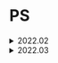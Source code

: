 # PS
<details><summary> 2022.02 </summary><blockquote>
<details><summary> 2022.02.04 </summary><blockquote>
<details><summary> boj 9328, 열쇠 </summary>
  
+ 처음 풀이 :<br> **1**. 가장자리에 위치한 빈공간을 모두찾은후, 빈 공간의 좌표를 담는 큐를 만듬.<br> **2**. 그 큐가 빌때까지 bfs. 만약 한 위치에서 탐색하며 문을 만난경우, 그 문을 열 수 없으면 다시 큐에 넣어주어야함(나중에 열쇠를 얻을수 있으므로) 여기서 시간이 많이쓰임 
+ 더 나은 풀이 :<br> **1**. h,w 입력받고, 지도를 감싸는 빈공간을 생성해줌, 즉 지도의 사이즈를 (h+2) * (w+2)로 변경.<br> **2**. door queue 를 만들어서 그에 해당하는 key를 얻으면, 그 문의 위치를 다시 position queue 로 넘겨주어 (0,0)에서 시작하는 bfs한번만에 풀이가능
</details>
</blockquote></details> 
<details><summary> 2022.02.05 </summary><blockquote>
<details><summary> boj 9466, 텀프로젝트 </summary>
  
+ 처음 풀이 :<br> **1**. 각 학생이 선택한 학생의 정보를 담는 Choice 리스트와, 각 학생의 상태를 담는 visit리스트를 만듬 visit이 -1 일경우 방문을 안한 경우, 0일 경우 팀을 못 이룬 경우, 1일 경우 팀을 이룬것.<br> **2**. 1부터 N번 까지, visit이 -1인 경우만 함수실행.<br> **3**. 함수의 인자는 학생의 번호, 지금까지 선택된 학생의 정보를 담는 리스트와 집합이있는데, 각 함수마다 학생이 선택한 학생이 팀원리스트에 있는지 확인하기 위해 set을 같이 사용함 **-> 시간복잡도를 줄여 AC를 받을수있었음.**<br> **4**. 만약 선택한 학생이 집합내에 있을경우, 리스트의 순서대로 팀을 이뤘는지 판단가능 하므로 visit 업데이트. 
+ 더 나은 풀이 :<br> **1**. 방문한 학생들의 번호를 담는 집합 team 을 만듬.<br> **2**. 각 학생마다 dfs시작, dfs시작시 바로 방문처리를 해줌.<br> **3**. 만약 선택한 학생이 방문 처리된 경우, cycle을 이루는지 확인하여 cnt를 증가시켜줌. dfs마지막에는 team집합 업데이트.
</details>
<details><summary> boj12852, 1로 만들기 </summary>
  
+ 이 문제는 bfs와 dp 두가지로 풀수있었음.
+ dfs풀이 :<br> **1**. N을 입력받고 N으로부터 bfs시작. bfs는 숫자와 지금까지 방문한 숫자 리스트의 정보가 담김.<br> **2**. visit리스트를 만들어 방문된경우 bfs큐 에 넣어줄 필요없음. 1이 되면 종료
+ DP풀이 :<br> **1**. DP리스트와 정답의 정보를 담을 ans리스트를 만듬. DP는 최댓값으로 채워주고, DP[1]=0으로 초기화 함으로써 DP를 1부터 채워줌.<br> **2**. ans배열은 이값을 만들수있는 숫자의 정보를 담음 ex) ans[10]은 9에서 오거나 5에서 올수있음. 둘중 더 작은 DP를 갖는 9로 부터 10이 채워짐.<br> **3**. DP[N]을 출력하고 N, ans[N]에서 ans[1]로 갈때까지 while문 으로 출력해줌.
</details>
<details><summary> boj10775, 공항 </summary>
  
+ 처음 풀이 :<br> **1**. 시간복잡도가 O(N^2)로 TLE가 나옴 Greedy 하게 주어진 게이트 부터 작은 게이트 번호로 가면서 모든 게이트를 방문하였으면 답을 출력 하도록 코드를 짰더니, 도킹 가능한 게이트를 찾는과정에서 시간소비가 너무 컸음. -> 개선해야함<br> **2**. 새로운 리스트 A를 만듬. A[i]는 i번째 게이트가 입력되었을때, 그 게이트 번호부터 도킹 가능한 게이트를 의미함. 즉 처음 초기화시 [1,2,3,4,...,G]의 형태임.<br> **3**. 이전 풀이와 차이점은 게이트 번호 g를 A[g]로 바꿔주는 것과 A리스트를 업데이트하는데 있음. 만약 k번 게이트를 통해 도킹에 성공 하였다면, A[k]의 값을 1줄여야함. 그 외는 이전 풀이와 동일.
</details>
</blockquote></details> 
<details><summary> 2022.02.06 </summary><blockquote>
<details><summary> boj 10942, 팰린드롬? </summary>
  
+ 처음풀이 :<br> **1**. DP로 풀었음 . DP[s][e]의 의미는 s~e가 팰린드롬이면 1, 아니면 0을 저장함. s와 e가 같으면 1, s+1==e 면 두 문자가 같은지 비교. 그외에는 s와 e만을 비교하여 판단 할 수 있음.<br> **2**. 만약 s와 e가 다르다면, 무조건 팰린드롬이 될수없고, 같다면 s+1과 e-1을 비교 해보면 됨.
+ 더 나은 풀이 :<br> **1**. 이 문제를 통해서 새로운 알고리즘을 알게되었는데, 팰린드롬을 더 빠르게 구하기 위한 manacher 알고리즘임.<br> **2**. manacher 알고리즘의 시간복잡도는 O(n)으로 매우 빠른데, 핵심아이디어는 팰린드롬의 중심점으로 부터 대칭되는 부분 문자열 역시 팰린드롬이 된다는 것에서 시작함.<br> **3**. 부분 문자열의 길이가 짝수일경우 구할수 없는 알고리즘이기 때문에 부분 문자열의 길이가 짝수일때를 구해주기 위해 문자열 중간에 특수문자를 삽입해야함. 즉 banana->b#a#n#a#n#a.
+ 솔브닥 P5달성!
</details>
</blockquote></details> 
<details><summary> 2022.02.07 </summary><blockquote>
<details><summary> boj 1202, 보석도둑 </summary>
  
+ 복습 :<br> **1**. 우선순위 큐를 두번 사용하여 푸는문제, 처음 풀때는 어떻게 접근해야 할지 몰랐음. 보석pq와 보석의 가치를 담는 pq를 이용하면 쉽게 풀 수 있음. 가방무게에 맞게 가장 높은 가치의 보석을 정답에 더해주면 된다는것을 인지하고 가방 리스트가 빌때까지 반복해주면 됨.
</details>
<details><summary> boj 12100, 2048(Easy) </summary>
  
+ 처음 풀이 :<br> **1**. 구현+백트래킹 문제. 일단 초기 조건을 Board에 입력받고, 왼쪽으로의 이동만 구현후 rotate함수를 이용해 모든 경우 4^5개를 탐색함.<br> **2**. 최댓값을 구할땐 왼쪽으로 옮기는 경우 숫자가 합쳐질때만 계산하였는데, 그 숫자가 현재의 최댓값인 ans보다 큰지 판단하여 ans를 업데이트 해줌. 답인 ans출력.
</details>
</blockquote></details> 
<details><summary> 2022.02.08 </summary><blockquote>
<details><summary> boj 15956, 숏코딩 </summary>
  
+ 어렵다. 아직못품...
</details>
</blockquote></details>
<details><summary> 2022.02.09 </summary><blockquote>
<details><summary> boj 15956, 숏코딩 </summary>
  
+ 드디어 풀었다... 진짜 너무 어려웠음. 내가 떠올린 방법은 길이를 따로 입력받아 가장 작은 길이로 Union 하는것이였는데, 시간이 너무 오래 걸렸음.<br> 애초에 이럴 필요없이 ==인 양쪽 단항식은 작은 index로 union 해주고 나중에 길이를 판단하여 시간을 줄일 수 있었음.<br> 또한 answer스택에 각각 정답의 요소들을 입력받아 나중에 스택이 빌때까지 pop하며 한번에 출력하는 식으로 출력방법도 수정하였음. 또한 숫자를 굳이 문자열에서 정수형으로 변환하지 않아도 됐었음.<br> ==,!= 에 따라 양쪽 단항식을 지금까지 나온 모든 단항식을 담는 Compoenents 리스트에 담아주며 Union-Find 를 위한 Parents리스트도 업데이트 해준후, ==의 양쪽을 Union하기 위해 left의 부모indx와 right의 부모index의 정보를 한번에 입력받는 새로운 리스트를 만들어(!=도 마찬가지로 만들어줌) Union을 해준후, 최종적으로 dictionary에 index:[...] 꼴로 같은 문자열끼리 묶어줌.<br> 그 후 정수가 두개 이상 있으면 안되므로 이경우도 체크해주고, 각각 길이를 비교하며 가장작은 길이의 문자열을 0번 인덱스와 swap해줌.<br> 그 후 answer에 각 index마다의 답을 넣어주어 ==을 처리하고, !=에서의 답을 추출해야함.<br> !=에서 중복을 해결하기 위해 set자료형으로 !=에 해당하는 답을 받아야함. 작은 인덱스를 앞에두고, 둘의 부모를 찾아 부모가 같은경우 모순이므로 exit(0)을 해주고, 두개가 모두 숫자일경우 continue를 해줌. 이후 두 인덱스의 가장작은 문자열은 가장 앞에있는 값으로 바꿔주었으므로, 0번 값을 넣어줌.<br> 마지막으로 만약 answer가 비어있으면 무조건 True이므로 이경우에도 exit을 해줌.<br> **나중에 무조건 다시풀자**
</details>
</blockquote></details>  
<details><summary> 2022.02.10 </summary><blockquote>
<details><summary> boj 16946, 벽 부수고 이동하기 4 </summary>

+ 보자마자 여러 풀이가 생각이 났지만, 처음 답안을 제출했을땐 역시나 TLE를 받았다.<br> 처음 제출한 코드는 모든 점에 대해서 bfs를 호출하므로 역시나 시간초과였고, 두번째 풀이는 0으로만 이루어진 구역을 나누어 각각구역의 값만큼을 bfs로 구하여 저장한후, 0인점에서 인접한 방향만 계산 해주는 방식으로 구하였다.<br> 그러나 역시 이방법도 TLE가 났는데, 출력 부분을 join으로 해주니 AC를 받을 수 있었다.<br> join을 애용하자...  
</details>
<details><summary> boj 16566, 카드 게임 </summary>
  
+ 이분탐색과 유니온파인드 문제. 처음 생각했을땐 리스트에서 사용한 숫자를 빼주는 방법을 생각해서 이러면 무조건 TLE가 나올 것 이라 생각하여, 다른 방법을 생각해봤는데 그 방법이 Union-Find 였는데 바로 AC를 받았다.<br> 개인적으로 문제티어(P5)에 비해 매우 쉽게 푼 문제였다. 처음 풀이에서 카드숫자가 중복이 허용되니 UpperBound 값을 저장하는 리스트를 만들어 같은 숫자가 나오면 리스트에 바로 접근하여 return 하게 하였는데, 애초에 UpperBound 함수가 매우 빨라 시간이 더 소요가 됐다.
</details>
</blockquote></details>
<details><summary> 2022.02.11 </summary><blockquote>
<details><summary> boj 20040, 사이클 게임 </summary>

+ 무난한 union find 문제. union find 연습용으로 괜찮은 난이도의 문제였다.<br> (+)시간소모를 최대한 줄였더니 처음으로 백준 python제출 에서 가장 위에 내아이디가 떠있었다ㅎ
</details>
</blockquote></details>
<details><summary> 2022.02.12 </summary><blockquote>
<details><summary> boj 15907, Acka의 리듬 세상 </summary>

+ 처음 풀이 :<br> **1**. 에라토스테네스의 체로 m이하 모든 소수를 구하여, 모든 소수에 대하여 각각의 나머지가 같은것의 최댓값을 구해주었는데, 이러면 O(nm)이라 시간초과가 나올 수 밖에 없었다.<br> **2**. lower bound를 이용해 특정 소수 미만의 값은 값을 1로 두고 소수이상의 값만 나머지 계산을 해주었더니 AC를 받을 수 있었다.
+ 더 나은 풀이(최적화) :<br> **1**. 모든 소수에 대해 탐색해도 AC를 받았으나, 비둘기집의 원리를 이용한 최적화 방법이 있었다.<br> **2**. 만약 소수가 2였다면, 홀수아니면 짝수의 갯수가 정답이 되므로 모든 소수에 대하여 정답의 하한은 N/2가 될 수 밖에 없다. 그러므로 소수 k에 대하여 답이 a가 되려면, `k*a`가 m보다는 무조건 작거나 같아야 하므로 `k*N/2`가 무조건 m이하 여야한다.<br> **3**. 그러므로 k를 2*m/n 까지만 탐색해주면 된다.
</details>
<details><summary> boj 6549, 히스토그램에서 가장 큰 직사각형 </summary>

+ 고민을 많이해봤는데, 솔루션을 보니 생각보다 더 어려운 문제였다
+ 처음 풀이 :<br> **1**. 모든 높이에 대해 그 높이보다 큰 값이 연속적으로 나오는 횟수의 최댓값을 구하여 `h*w` 로 구현하였더니, O(n^2*T)로 시간초과를 받았다.
+ 더 나은 풀이 1(스택) :<br> **1**. 스택을 선언하고, 높이를 push해주는데 이때 스택의 top보다 작다면, while문을 이용해 작거나 같은값이 나올때까지 스택에 pop을 해주며 넓이의 값을구하며 최댓값을 갱신해준다.<br> **2**. 위 과정이 끝나고 스택에 비어있지 않다면, w를 N[0]로 선언하여 각각 높이에 대해 넓이를 다시 갱신해준다. 
+ 더 나은 풀이 2(분할정복 & seg tree) :<br> **1**. 이 풀이의 아이디어는 분할정복에서 시작되는데, 기준점을 잡고 그 기준점을 기준으로 왼쪽영영과 오른쪽영역, 그리고 자기 자신의 높이로 만들수있는 총 3개의 영역의 넓이를 비교하는 것이다.<br> **2**. 여기서 만약 기준점을 구간의 최솟값(높이의 최솟값)으로 잡는다면, 기준점의 높이가 최소의 높이이므로 자신을 포함한 영역의 최댓값은 h*(구간의 길이) 가 될것이다. 구간의 최솟값을 구하기 위해  segment tree를 사용한다.<br> **3**. 구간의 최솟값을 구하기위해 segment tree를 사용하는 점이 중요했던것 같다. 
</details>  
</blockquote></details>
<details><summary> 2022.02.13 </summary><blockquote>
<details><summary> boj 12850, 본대 산책2 </summary>
  
+ 처음 풀이 :<br> **1**. 처음에 행렬곱을 떠올리지 못해서 고민하다가, 행렬곱을 떠올리고 바로 풀 수 있었다. 추가로, N%2==1 임을 확인할때 N&1로 비트 연산을 사용하는 습관을 들여야겠다.
</details>
</blockquote></details>
<details><summary> 2022.02.14 </summary><blockquote>
<details><summary> boj 13460, 구슬 탈출 2 </summary>

+ 매우 빡센 구현 문제. 디버깅할때 놓친부분이 없는지 꼼꼼히 체크하자.  
</details>
<details><summary> boj 3109, 빵집 </summary>

+ 처음봤을때는 고민을 좀 했으나 직접 시뮬레이션해보니 그리디로 풀면 풀릴것같아서 바로 풀었음.<br> 처음엔 자꾸 TLE가 나와서 고민해봤는데 방문체크를 굳이 역추적해줄 필요가 없었음. 참신했던 그리디 문제.
</details>
</blockquote></details>
<details><summary> 2022.02.15 </summary><blockquote>
<details><summary> boj 14939, 불 끄기 </summary>
  
+ 개인적으로 풀이가 매우 신기했었음
+ 접근 :<br> **1**. 우선순위큐에 켜진스위치를 상하좌우 그리고 자신까지 5방향에 대해 조사하여 넣어주며 전체 Board를 업데이트하는 방식으로 접근하였으나, 예상했던대로 WA였으며, 도저히 풀이가 떠올리지 않아 해답을 참고하였음. 
+ 해답 :<br> **1**. 생각보다 구현은 쉬웠으나, 이런 아이디어를 떠올린다는게 매우 신기했었음.<br> **2**. 일단 주요 아이디어는 윗방향의 불이 켜져있는지의 여부를 확인하여 총10*10번만 확인하면 되는것인데, 여기서 중요한점이 가장윗줄은 윗방향의 불이 없으므로 2^10=1024번의 불을 키는 모든경우의 백트래킹이 필요했음. 그리고 마지막줄이 모두 꺼지지않았다면, 실패한 케이스로 처리함. 또한 리스트를 복사할때 copy를 쓰면 시간이 더 걸린다는 것을 알았음.<br> **3**. 풀이 보고 바로 이해하였으나, 이러한 풀이를 생각해낼수 있도록 더욱 열심히 해야겠다.
</details>
</blockquote></details> 
<details><summary> 2022.02.16 </summary><blockquote>
<details><summary> boj 16724, 피리 부는 사나이 </summary>
  
+ 처음풀이 :<br> **1**. 간단한 Union-Find 문제인줄 알았으나, 한번 WA를 받았음.<br> **2**. 틀린이유를 찾아보니, 마지막에 전체적으로 Parent리스트를 갱신해주어야 했었음.
</details>
<details><summary> boj 1006, 습격자 초라기 </summary>

+ 사실 한달전에 유명한 문제라 접해봤었는데, 한달지나고 봐도 여전히 어려웠다.. DP문제들은 역시 여러유형을 풀어보고 몸에 체화시켜야겠다.
+ 해답 :<br> **1**. 가장먼저 원형임을 인지하고 풀어야하는데, 이경우를 총 4가지로 나눠 줄 수 있었다. 1번경우는 안쪽과 바깥쪽모두 맨끝과 연결하지 않는 경우, 2번은 안쪽만 연결하는 경우, 3번은 바깥쪽만 연결하는 경우, 4번은 모두 연결되는 경우이다. 각각의 경우에서 ans를 구해주면 되는문제.<br> **2**. 그 후 DP를 채워야하는데, 총 3개의 DP테이블을 만들고 하나는 안쪽의 정보를 담당하고, 다른 하나는 바깥쪽, 마지막 하나는 안쪽,바깥쪽 모두 고려해서 DP를 채워나간후 각각케이스에 맞게 DP의 최종값을 ans와 비교하여 ans를 업데이트 하면 된다.<br> **3**. 나중에 이글을 읽고 다시 풀 수 있을지 의문이지만 꼭 다시 풀어봐야할 DP문제였다.
</details> 
</blockquote></details>   
<details><summary> 2022.02.17 </summary><blockquote>
<details><summary> boj 1014, 컨닝 </summary>
  
+ 한번 WA를 받고 반례를 알고도 도저히 모르겠어서 해답을 참고했는데, 여러풀이가 가능했고 bitmask+DP로 해결하였다.
+ 해답 :<br> **1**. 먼저 DFS를 통해 각 줄마다 가능한 배치를 찾아줘야한다. 이경우 C=3 이라면 ['000', '001', '010', '100', '101'] 이 가능하다.<br> **2**. 그 후 DP를 채워야하는데, 이 때 이전배치의 비트마스크를 이용해야한다. 그러므로 DP를 DP=[[-1]*(1<<C) for _ in range(R)] 형식으로 만들어줘야한다.<br> **3**. 이후 dp함수를 통해 값을 채워 줄 수 있다. cnt를 통해 최대로 앉을수있는 사람수를 계산하고 비트 값을 갱신해주면서 ans를 갱신해주고 최종적으로 DP[0][0]이 답이 된다.
+ 사실 잘 이해가 안되는 문제.. 다시 풀어보자.
</details> 
</blockquote></details> 
<details><summary> 2022.02.18 </summary><blockquote>
<details><summary> boj 1004, 어린 왕자 </summary>
  
+ 원의 정의를 이용하여 푸는 간단한 수학 문제. 쉽게 풀어냈다.
</details> 
<details><summary> boj 1655, 가운데를 말해요 </summary>
  
+ 처음 봤을때 우선순위 큐를 이용해야겠다는 생각까지는 했지만.. 어떤식으로 써야할지 감이안잡혀 못풀었던 문제다.
+ 해답 :<br> **1**. minheap 과 maxheap을 만들고, 가장 핵심이 되는 부분은 최대힙의 원소갯수가 항상 최소힙의 원소갯수보다 1크거나 같아야 한다는점임.<br> **2**. 중간값을 추출해야하므로, 모든 minheap의 원소들은 maxheap의 모든 원소보다 항상 크게 만들어 주기만 하면, maxheap의 top값이 반드시 중간값이 됨.<br> **3**. 이 때 두힙의 원소갯수가 같은경우가 총원소갯수가 짝수인경우인데, 이경우또한 maxheap의 top이 minheap의 top보다 작아야하므로 답이 됨.
</details> 
</blockquote></details> 
<details><summary> 2022.02.19 </summary><blockquote>
<details><summary> boj 2812, 크게 만들기 </summary>
  
+ 구간의 가장 큰 값을 저장하는 segment tree를 이용하여 간단하게 풀 수 있었다. 이외에도 여러 풀이가 있었는데, 그 중스택을 이용한 풀이가 매우 참신하였음.
</details> 
</blockquote></details>  
<details><summary> 2022.02.20 </summary><blockquote>
<details><summary> boj 2042, 구간 합 구하기 </summary>
  
+ segment tree를 이용하여 구간의 합을 빠르게 구할 수 있었음. segment tree 자료구조를 잘 이용하자.
</details> 
</blockquote></details> 
<details><summary> 2022.02.21 </summary><blockquote>
<details><summary> boj 1019, 책 페이지 </summary>
  
+ 수학문제여서 금방 풀 줄 알았으나 못 풀었다.. 풀이를 보고나니 생각보다 간단한 문젠데 못 풀어서 아쉬웠던 문제. 
</details> 
</blockquote></details> 
<details><summary> 2022.02.22 </summary><blockquote>
<details><summary> boj 1086, 박성원 </summary>
  
+ DP+비트마스크 문제. 먼저각각 숫자의 자릿수와 나머지를 저장해놓고, 그후 어떤숫자가 조합되었는지에 따라 bit와 나머지를 저장하는 DP테이블을 채워주면 된다. 처음에 DP를 채워가는 과정에서 TLE를 어떻게 해결해야 할까 고민 했었는데, 그냥 1부터 2^N까지 순서대로 채워도 문제가 없었다.<br> 그 이유가 더 높은 비트값은 반드시 이전의 비트값에 의해 갱신되므로 굳이 순서를 생각할 필요없이 1부터 순서대로 채워나가도 상관이 없었다.<br> 여러 아이디어를 떠올려야하는 문제였어서 풀기 쉽지 않았음.
</details> 
</blockquote></details> 
<details><summary> 2022.02.23 [!] </summary><blockquote>
  
+ 앞으로의 계획 : 전역까지 약 80일정도 남은 현 시점에서, PS이쯤에서 하고 일단 군대 전역까지는 내가 해보고 싶었던 프로젝트(플러터로 앱 만들기)를 해볼 예정입니다.<br> 물론 PS공부를 아예 쉴순 없으니, Python뿐만아니라 C/C++로 매일매일 쉬운 문제들로만 풀어볼 예정입니다.
</blockquote></details> 
  

  
</blockquote></details>  
  


<details><summary> 2022.03 </summary><blockquote>
<details><summary> 2022.03.04 </summary><blockquote>
<details><summary> boj 1915, 가장 큰 정사각형 </summary>

  + 오랜만에 DP문제를 풀어봤는데, 골드4치고 생각보다 빠르게 안풀려서 고민좀 했던 문제. <br>핵심은 DP테이블을 채워나가며 연속된 정사각형의 정보를 갱신하는데 있었음. 
</blockquote></details>  
<details><summary> 2022.03.26 </summary><blockquote>
<details><summary> boj 1013, Contact </summary>

  + 정규표현식말고 다른 풀이로도 풀어봐야겠다. 정규표현식을 모른 상태로 풀려니 어려웠음.
</blockquote></details>   

</blockquote></details>
